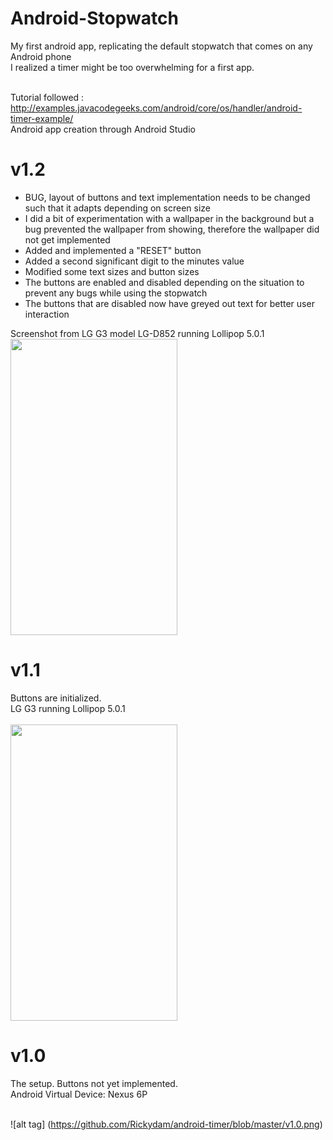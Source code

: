 # Android-Stopwatch
My first android app, replicating the default stopwatch that comes on any Android phone <br>
I realized a timer might be too overwhelming for a first app. <br> <br>

Tutorial followed : http://examples.javacodegeeks.com/android/core/os/handler/android-timer-example/ <br>
Android app creation through Android Studio

# v1.2
* BUG, layout of buttons and text implementation needs to be changed such that it adapts depending on screen size
* I did a bit of experimentation with a wallpaper in the background but a bug prevented the wallpaper from showing, therefore the wallpaper did not get implemented
* Added and implemented a "RESET" button
* Added a second significant digit to the minutes value
* Modified some text sizes and button sizes
* The buttons are enabled and disabled depending on the situation to prevent any bugs while using the stopwatch
* The buttons that are disabled now have greyed out text for better user interaction <br>

Screenshot from LG G3 model LG-D852 running Lollipop 5.0.1 <br>
<img src="https://github.com/Rickydam/android-timer/blob/master/v1.2.jpg" width="267" height="474" />


# v1.1
Buttons are initialized. <br>
LG G3 running Lollipop 5.0.1 <br> <br>
<img src="https://github.com/Rickydam/android-timer/blob/master/v1.1.png" width="267" height="474" />

# v1.0
The setup. Buttons not yet implemented. <br>
Android Virtual Device: Nexus 6P <br> <br>

![alt tag] (https://github.com/Rickydam/android-timer/blob/master/v1.0.png)
